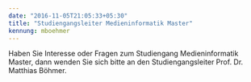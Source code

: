 ```yaml
---
date: "2016-11-05T21:05:33+05:30"
title: "Studiengangsleiter Medieninformatik Master"
kennung: mboehmer
---
```

Haben Sie Interesse oder Fragen zum Studiengang Medieninformatik Master, dann wenden Sie sich bitte an den Studiengangsleiter Prof. Dr. Matthias Böhmer.
